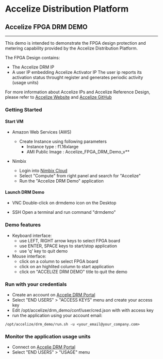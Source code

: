 # Accelize Distribution Platform
## Accelize FPGA DRM DEMO
---
This demo is intended to demonstrate the FPGA design protection and metering capability provided by the Accelize Distribution Platform.

The FPGA Design contains:
- The Accelize DRM IP 
- A user IP embedding Accelize Activator IP 
The user ip reports its activation status throught register and generates periodic activity (usage units)

For more information about Accelize IPs and Accelize Reference Design, please refer to [Accelize Website](http://www.accelize.com/) and [Accelize GitHub](https://github.com/Accelize)



### Getting Started
#### Start VM
+ Amazon Web Services (AWS)   
  + Create Instance using following parameters
     + Instance type : f1.16xlarge
     + AMI Public Image : Accelize_FPGA_DRM_Demo_v**
     
+ Nimbix
  + Login into [Nimbix Cloud](https://www.nimbix.net/)
  + Select "Compute" from right panel and search for "Accelize"
  + Run the "Accelize DRM Demo" application
  
#### Launch DRM Demo
+ VNC
Double-click on drmdemo icon on the Desktop

+ SSH
Open a terminal and run command "drmdemo"



### Demo features
+ Keyboard interface:
  + use LEFT, RIGHT arrow keys to select FPGA board
  + use ENTER, SPACE keys to start/stop application
  + use 'q' key to quit demo
+ Mouse interface:
  + click on a column to select FPGA board
  + click on an highlited column to start application
  + click on "ACCELIZE DRM DEMO" title to quit the demo


### Run with your credentials 
+ Create an account on [Accelie DRM Portal](https://drmportal.accelize.com)
+ Select "END USERS" > "ACCESS KEYS" menu and create your access key
+ Edit /opt/accelize/drm_demo/conf/user/cred.json with with access key
+ run the application using your account email:
```
/opt/accelize/drm_demo/run.sh -u <your_email@your_company.com>
```

### Monitor the application usage units
+ Connect on [Accelie DRM Portal](https://drmportal.accelize.com)
+ Select "END USERS" > "USAGE" menu


